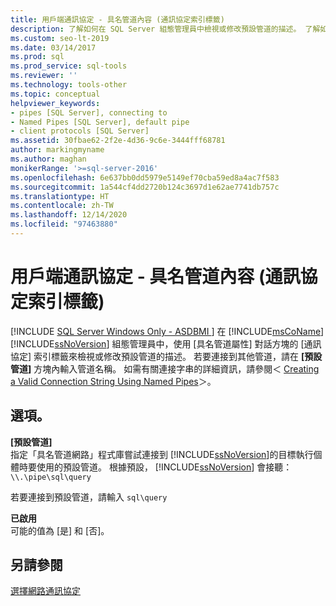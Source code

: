 ```yaml
---
title: 用戶端通訊協定 - 具名管道內容 (通訊協定索引標籤)
description: 了解如何在 SQL Server 組態管理員中檢視或修改預設管道的描述。 了解如何連線到不同管道。
ms.custom: seo-lt-2019
ms.date: 03/14/2017
ms.prod: sql
ms.prod_service: sql-tools
ms.reviewer: ''
ms.technology: tools-other
ms.topic: conceptual
helpviewer_keywords:
- pipes [SQL Server], connecting to
- Named Pipes [SQL Server], default pipe
- client protocols [SQL Server]
ms.assetid: 30fbae62-2f2e-4d36-9c6e-3444fff68781
author: markingmyname
ms.author: maghan
monikerRange: '>=sql-server-2016'
ms.openlocfilehash: 6e637bb0dd5979e5149ef70cba59ed8a4ac7f583
ms.sourcegitcommit: 1a544cf4dd2720b124c3697d1e62ae7741db757c
ms.translationtype: HT
ms.contentlocale: zh-TW
ms.lasthandoff: 12/14/2020
ms.locfileid: "97463880"
---
```

# <a name="client-protocols---named-pipes-properties-protocol-tab"></a>用戶端通訊協定 - 具名管道內容 (通訊協定索引標籤)
[!INCLUDE [SQL Server Windows Only - ASDBMI ](../../includes/applies-to-version/sql-windows-only-asdbmi.md)]
  在 [!INCLUDE[msCoName](../../includes/msconame-md.md)] [!INCLUDE[ssNoVersion](../../includes/ssnoversion-md.md)] 組態管理員中，使用 [具名管道屬性] 對話方塊的 [通訊協定] 索引標籤來檢視或修改預設管道的描述。 若要連接到其他管道，請在 **[預設管道]** 方塊內輸入管道名稱。 如需有關連接字串的詳細資訊，請參閱＜ [Creating a Valid Connection String Using Named Pipes](/previous-versions/sql/sql-server-2016/ms189307(v=sql.130))＞。  
  
## <a name="options"></a>選項。  
 **[預設管道]**  
 指定「具名管道網路」程式庫嘗試連接到 [!INCLUDE[ssNoVersion](../../includes/ssnoversion-md.md)]的目標執行個體時要使用的預設管道。 根據預設， [!INCLUDE[ssNoVersion](../../includes/ssnoversion-md.md)] 會接聽： `\\.\pipe\sql\query`  
  
 若要連接到預設管道，請輸入 `sql\query`  
  
 **已啟用**  
 可能的值為 [是] 和 [否]。  
  
## <a name="see-also"></a>另請參閱  
 [選擇網路通訊協定](/previous-versions/sql/sql-server-2016/ms187892(v=sql.130))  
  
